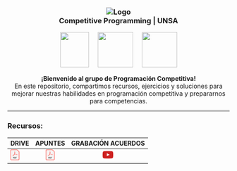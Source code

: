 <!-- Este es el codigo para el titulo -->
<h3 align="center">
    <img src="https://avatars.githubusercontent.com/u/14677506?s=200&v=4" width="100" alt="Logo"/><br/>
    Competitive Programming | UNSA
</h3>

<!-- Este es para los logos -->
<p align="center" style="display: flex; justify-content: center; align-items: center;">
    <!-- LOGO DE UNSA -->
    <a href="https://www.unsa.edu.pe" target="_blank">
        <img src="https://upload.wikimedia.org/wikipedia/commons/f/f9/Escudo_UNSA.png" width="65" height="80" style="margin-right: 20px;">
    </a>
    <!-- LOGO ABET -->
    <a href="https://www.unsa.edu.pe/escuela-profesional-de-ingenieria-de-sistemas-recibe-acreditacion-de-abet-por-10-anos/" target="_blank">
        <img src="https://acortar.link/BywATx" width="80" height="80" style="margin-right: 20px;">
    </a>
    <!-- LOGO EPIS -->
    <a href="https://fips.unsa.edu.pe/ingenieriadesistemas/" target="_blank">
        <img src="https://acortar.link/RnSqTd" width="80" height="80">
    </a>
</p>

<p align="center">
    <b>¡Bienvenido al grupo de Programación Competitiva!</b><br>
    En este repositorio, compartimos recursos, ejercicios y soluciones para mejorar nuestras habilidades en programación competitiva y prepararnos para competencias.
</p>

<hr>

### Recursos:

DRIVE  | APUNTES | GRABACIÓN ACUERDOS
-----| :-: | :-: |
[![](./imgs/icon_pdf.png)](https://drive.google.com/drive/folders/1kJ0U_REMkcS41lAQ0J12hey4etieqVKW?usp=drive_link) | [![](./imgs/icon_pdf.png)](https://docs.google.com/document/d/1av7HvArdMKzZjNaBe0My_4ar6062NiIOZNuACqj2mIE/edit?usp=drive_link) | [![](./imgs/icon_youtube.png)](https://drive.google.com/file/d/1PExuDC1st7LMObMLqefseEqiBC-W6yIj/view)
